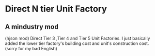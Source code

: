 # Direct N tier Unit Factory
## A mindustry mod
(hjson mod) 
Direct Tier 3 ,Tier 4 and Tier 5 Unit Factories.
I just basically added the lower tier factory's building cost and unit's construction cost.
(sorry for my bad English) 
